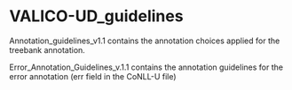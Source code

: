 # VALICO-UD_guidelines

Annotation_guidelines_v1.1 contains the annotation choices applied for the treebank annotation.

Error_Annotation_Guidelines_v.1.1 contains the annotation guidelines for the error annotation (err field in the CoNLL-U file)
